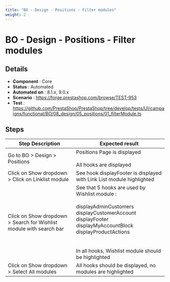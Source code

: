 ```yaml
---
title: "BO - Design - Positions - Filter modules"
weight: 2
---
```


# BO - Design - Positions - Filter modules
## Details
* **Component** : Core
* **Status** : Automated
* **Automated on** : 8.1.x, 9.0.x
* **Scenario** : https://forge.prestashop.com/browse/TEST-953
* **Test** : https://github.com/PrestaShop/PrestaShop/tree/develop/tests/UI/campaigns/functional/BO/08_design/05_positions/01_filterModule.ts

## Steps
| Step Description | Expected result |
| ----- | ----- |
| Go to BO > Design > Positions | Positions Page is displayed<br><br>All hooks are displayed |
| Click on Show dropdown > Click on Linklist module | See hook displayFooter is displayed with Link List module highlighted |
| Click on Show dropdown > Search for Wishlist module with search bar | See that 5 hooks are used by Wishlist module :<br><br>displayAdminCustomers<br>displayCustomerAccount<br>displayFooter<br>displayMyAccountBlock<br>displayProductActions<br><br><br>In all hooks, Wishlist module should be highlighted |
| Click on Show dropdown > Select All modules | All hooks should be displayed, no modules are highlighted |